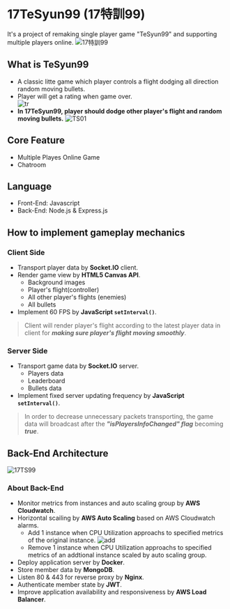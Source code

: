 # 17TeSyun99 (17特訓99)
It's a project of remaking single player game "TeSyun99" and supporting multiple players online.
![17特訓99](https://user-images.githubusercontent.com/52148950/172580670-cd6a5277-5ef2-420a-8747-f3a1f4c1014c.JPG)

## What is TeSyun99
* A classic litte game which player controls a flight dodging all direction random moving bullets.
* Player will get a rating when game over.  
![tr](https://user-images.githubusercontent.com/52148950/172999958-b80e4cb7-7578-4679-a613-57476bdd33e6.png)
* **In 17TeSyun99, player should dodge other player's flight and random moving bullets.**
![TS01](https://user-images.githubusercontent.com/52148950/173000796-88564147-1fd7-4495-9b6f-89ce869440f1.JPG)

## Core Feature
* Multiple Playes Online Game
* Chatroom

## Language
* Front-End: Javascript
* Back-End: Node.js & Express.js

## How to implement gameplay mechanics 
### Client Side
* Transport player data by **Socket.IO** client.
* Render game view by **HTML5 Canvas API**.
  * Background images
  * Player's flight(controller)
  * All other player's flights (enemies)
  * All bullets 
* Implement 60 FPS by **JavaScript `setInterval()`**.

> Client will render player's flight according to the latest player data in client for ***making sure player's flight moving smoothly***. 

### Server Side
* Transport game data by **Socket.IO** server.
  * Players data
  * Leaderboard 
  * Bullets data
* Implement fixed server updating frequency by **JavaScript `setInterval()`**.

> In order to decrease unnecessary packets transporting, the game data will broadcast after the ***"isPlayersInfoChanged" flag*** becoming ***true***. 

## Back-End Architecture
![17TS99](https://user-images.githubusercontent.com/52148950/172580967-f7db2244-6051-4983-b928-38ab9e5e3db8.png)

### About Back-End
* Monitor metrics from instances and auto scaling group by **AWS Cloudwatch**.
* Horizontal scailing by **AWS Auto Scaling** based on AWS Cloudwatch alarms.
  * Add 1 instance when CPU Utilization approachs to specified metrics of the original instance.
  ![add](https://user-images.githubusercontent.com/52148950/173033486-d9eb81cc-6acc-4ed2-a238-c9d2549da0ce.JPG)
  * Remove 1 instance when CPU Utilization approachs to specified metrics of an addtional instance scaled by auto scaling group.
* Deploy application server by **Docker**.
* Store member data by **MongoDB**.
* Listen 80 & 443 for reverse proxy by **Nginx**.
* Authenticate member state by **JWT**.
* Improve application availability and responsiveness by **AWS Load Balancer**.
